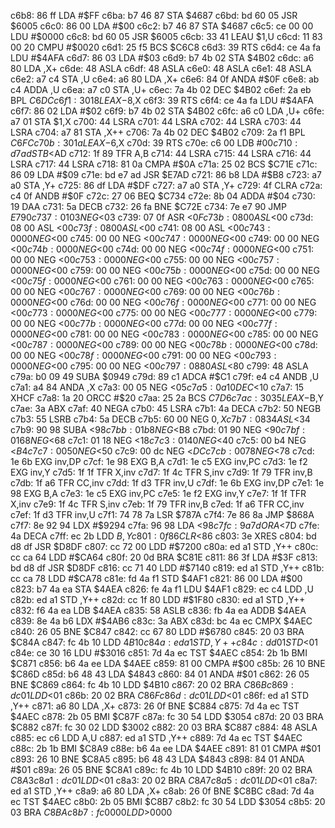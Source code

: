 c6b8: 86 ff        LDA    #$FF
c6ba: b7 46 87     STA    $4687
c6bd: bd 60 05     JSR    $6005
c6c0: 86 00        LDA    #$00
c6c2: b7 46 87     STA    $4687
c6c5: ce 00 00     LDU    #$0000
c6c8: bd 60 05     JSR    $6005
c6cb: 33 41        LEAU   $1,U
c6cd: 11 83 00 20  CMPU   #$0020
c6d1: 25 f5        BCS    $C6C8
c6d3: 39           RTS
c6d4: ce 4a fa     LDU    #$4AFA
c6d7: 86 03        LDA    #$03
c6d9: b7 4b 02     STA    $4B02
c6dc: a6 80        LDA    ,X+
c6de: 48           ASLA
c6df: 48           ASLA
c6e0: 48           ASLA
c6e1: 48           ASLA
c6e2: a7 c4        STA    ,U
c6e4: a6 80        LDA    ,X+
c6e6: 84 0f        ANDA   #$0F
c6e8: ab c4        ADDA   ,U
c6ea: a7 c0        STA    ,U+
c6ec: 7a 4b 02     DEC    $4B02
c6ef: 2a eb        BPL    $C6DC
c6f1: 30 18        LEAX   -$8,X
c6f3: 39           RTS
c6f4: ce 4a fa     LDU    #$4AFA
c6f7: 86 02        LDA    #$02
c6f9: b7 4b 02     STA    $4B02
c6fc: a6 c0        LDA    ,U+
c6fe: a7 01        STA    $1,X
c700: 44           LSRA
c701: 44           LSRA
c702: 44           LSRA
c703: 44           LSRA
c704: a7 81        STA    ,X++
c706: 7a 4b 02     DEC    $4B02
c709: 2a f1        BPL    $C6FC
c70b: 30 1a        LEAX   -$6,X
c70d: 39           RTS
c70e: c6 00        LDB    #$00
c710: d7 ad        STB    <$AD
c712: 1f 89        TFR    A,B
c714: 44           LSRA
c715: 44           LSRA
c716: 44           LSRA
c717: 44           LSRA
c718: 81 0a        CMPA   #$0A
c71a: 25 02        BCS    $C71E
c71c: 86 09        LDA    #$09
c71e: bd e7 ad     JSR    $E7AD
c721: 86 b8        LDA    #$B8
c723: a7 a0        STA    ,Y+
c725: 86 df        LDA    #$DF
c727: a7 a0        STA    ,Y+
c729: 4f           CLRA
c72a: c4 0f        ANDB   #$0F
c72c: 27 06        BEQ    $C734
c72e: 8b 04        ADDA   #$04
c730: 19           DAA
c731: 5a           DECB
c732: 26 fa        BNE    $C72E
c734: 7e e7 90     JMP    $E790
c737: 01 03        NEG    <$03
c739: 07 0f        ASR    <$0F
c73b: 08 00        ASL    <$00
c73d: 08 00        ASL    <$00
c73f: 08 00        ASL    <$00
c741: 08 00        ASL    <$00
c743: 00 00        NEG    <$00
c745: 00 00        NEG    <$00
c747: 00 00        NEG    <$00
c749: 00 00        NEG    <$00
c74b: 00 00        NEG    <$00
c74d: 00 00        NEG    <$00
c74f: 00 00        NEG    <$00
c751: 00 00        NEG    <$00
c753: 00 00        NEG    <$00
c755: 00 00        NEG    <$00
c757: 00 00        NEG    <$00
c759: 00 00        NEG    <$00
c75b: 00 00        NEG    <$00
c75d: 00 00        NEG    <$00
c75f: 00 00        NEG    <$00
c761: 00 00        NEG    <$00
c763: 00 00        NEG    <$00
c765: 00 00        NEG    <$00
c767: 00 00        NEG    <$00
c769: 00 00        NEG    <$00
c76b: 00 00        NEG    <$00
c76d: 00 00        NEG    <$00
c76f: 00 00        NEG    <$00
c771: 00 00        NEG    <$00
c773: 00 00        NEG    <$00
c775: 00 00        NEG    <$00
c777: 00 00        NEG    <$00
c779: 00 00        NEG    <$00
c77b: 00 00        NEG    <$00
c77d: 00 00        NEG    <$00
c77f: 00 00        NEG    <$00
c781: 00 00        NEG    <$00
c783: 00 00        NEG    <$00
c785: 00 00        NEG    <$00
c787: 00 00        NEG    <$00
c789: 00 00        NEG    <$00
c78b: 00 00        NEG    <$00
c78d: 00 00        NEG    <$00
c78f: 00 00        NEG    <$00
c791: 00 00        NEG    <$00
c793: 00 00        NEG    <$00
c795: 00 00        NEG    <$00
c797: 08 80        ASL    <$80
c799: 48           ASLA
c79a: b0 09 49     SUBA   $0949
c79d: 89 c1        ADCA   #$C1
c79f: e4 c4        ANDB   ,U
c7a1: a4 84        ANDA   ,X
c7a3: 00 05        NEG    <$05
c7a5: 0a 10        DEC    <$10
c7a7: 15           XHCF
c7a8: 1a 20        ORCC   #$20
c7aa: 25 2a        BCS    $C7D6
c7ac: 30 35        LEAX   -$B,Y
c7ae: 3a           ABX
c7af: 40           NEGA
c7b0: 45           LSRA
c7b1: 4a           DECA
c7b2: 50           NEGB
c7b3: 55           LSRB
c7b4: 5a           DECB
c7b5: 60 00        NEG    $0,X
c7b7: 08 34        ASL    <$34
c7b9: 90 98        SUBA   <$98
c7bb: 01 b8        NEG    <$B8
c7bd: 01 90        NEG    <$90
c7bf: 01 68        NEG    <$68
c7c1: 01 18        NEG    <$18
c7c3: 01 40        NEG    <$40
c7c5: 00 b4        NEG    <$B4
c7c7: 00 50        NEG    <$50
c7c9: 00 dc        NEG    <$DC
c7cb: 00 78        NEG    <$78
c7cd: 1e 6b        EXG    inv,DP
c7cf: 1e 98        EXG    B,A
c7d1: 1e c5        EXG    inv,PC
c7d3: 1e f2        EXG    inv,Y
c7d5: 1f 1f        TFR    X,inv
c7d7: 1f 4c        TFR    S,inv
c7d9: 1f 79        TFR    inv,B
c7db: 1f a6        TFR    CC,inv
c7dd: 1f d3        TFR    inv,U
c7df: 1e 6b        EXG    inv,DP
c7e1: 1e 98        EXG    B,A
c7e3: 1e c5        EXG    inv,PC
c7e5: 1e f2        EXG    inv,Y
c7e7: 1f 1f        TFR    X,inv
c7e9: 1f 4c        TFR    S,inv
c7eb: 1f 79        TFR    inv,B
c7ed: 1f a6        TFR    CC,inv
c7ef: 1f d3        TFR    inv,U
c7f1: 74 78 7a     LSR    $787A
c7f4: 7e 86 8a     JMP    $868A
c7f7: 8e 92 94     LDX    #$9294
c7fa: 96 98        LDA    <$98
c7fc: 9a 7d        ORA    <$7D
c7fe: 4a           DECA
c7ff: ec 2b        LDD    $B,Y
c801: 0f 86        CLR    <$86
c803: 3e           XRES
c804: bd d8 df     JSR    $D8DF
c807: cc 72 00     LDD    #$7200
c80a: ed a1        STD    ,Y++
c80c: cc ca 64     LDD    #$CA64
c80f: 20 0d        BRA    $C81E
c811: 86 3f        LDA    #$3F
c813: bd d8 df     JSR    $D8DF
c816: cc 71 40     LDD    #$7140
c819: ed a1        STD    ,Y++
c81b: cc ca 78     LDD    #$CA78
c81e: fd 4a f1     STD    $4AF1
c821: 86 00        LDA    #$00
c823: b7 4a ea     STA    $4AEA
c826: fe 4a f1     LDU    $4AF1
c829: ec c4        LDD    ,U
c82b: ed a1        STD    ,Y++
c82d: cc 1f 80     LDD    #$1F80
c830: ed a1        STD    ,Y++
c832: f6 4a ea     LDB    $4AEA
c835: 58           ASLB
c836: fb 4a ea     ADDB   $4AEA
c839: 8e 4a b6     LDX    #$4AB6
c83c: 3a           ABX
c83d: bc 4a ec     CMPX   $4AEC
c840: 26 05        BNE    $C847
c842: cc 67 80     LDD    #$6780
c845: 20 03        BRA    $C84A
c847: fc 4b 10     LDD    $4B10
c84a: ed a1        STD    ,Y++
c84c: dd 01        STD    <$01
c84e: ce 30 16     LDU    #$3016
c851: 7d 4a ec     TST    $4AEC
c854: 2b 1b        BMI    $C871
c856: b6 4a ee     LDA    $4AEE
c859: 81 00        CMPA   #$00
c85b: 26 10        BNE    $C86D
c85d: b6 48 43     LDA    $4843
c860: 84 01        ANDA   #$01
c862: 26 05        BNE    $C869
c864: fc 4b 10     LDD    $4B10
c867: 20 02        BRA    $C86B
c869: dc 01        LDD    <$01
c86b: 20 02        BRA    $C86F
c86d: dc 01        LDD    <$01
c86f: ed a1        STD    ,Y++
c871: a6 80        LDA    ,X+
c873: 26 0f        BNE    $C884
c875: 7d 4a ec     TST    $4AEC
c878: 2b 05        BMI    $C87F
c87a: fc 30 54     LDD    $3054
c87d: 20 03        BRA    $C882
c87f: fc 30 02     LDD    $3002
c882: 20 03        BRA    $C887
c884: 48           ASLA
c885: ec c6        LDD    A,U
c887: ed a1        STD    ,Y++
c889: 7d 4a ec     TST    $4AEC
c88c: 2b 1b        BMI    $C8A9
c88e: b6 4a ee     LDA    $4AEE
c891: 81 01        CMPA   #$01
c893: 26 10        BNE    $C8A5
c895: b6 48 43     LDA    $4843
c898: 84 01        ANDA   #$01
c89a: 26 05        BNE    $C8A1
c89c: fc 4b 10     LDD    $4B10
c89f: 20 02        BRA    $C8A3
c8a1: dc 01        LDD    <$01
c8a3: 20 02        BRA    $C8A7
c8a5: dc 01        LDD    <$01
c8a7: ed a1        STD    ,Y++
c8a9: a6 80        LDA    ,X+
c8ab: 26 0f        BNE    $C8BC
c8ad: 7d 4a ec     TST    $4AEC
c8b0: 2b 05        BMI    $C8B7
c8b2: fc 30 54     LDD    $3054
c8b5: 20 03        BRA    $C8BA
c8b7: fc 00 00     LDD    >$0000

